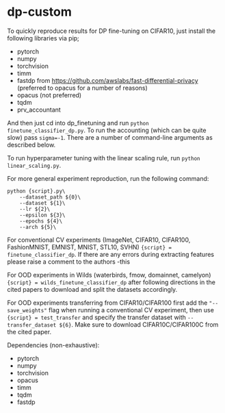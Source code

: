 # dp-custom
To quickly reproduce results for DP fine-tuning on CIFAR10, just install the following libraries via pip;
  - pytorch
  - numpy
  - torchvision
  - timm
  - fastdp from https://github.com/awslabs/fast-differential-privacy (preferred to opacus for a number of reasons)
  - opacus (not preferred)
  - tqdm
  - prv_accountant

And then just cd into dp_finetuning and run `python finetune_classifier_dp.py`. To run the accounting (which can be quite slow) pass `sigma=-1`. There are a number of command-line arguments as described below.

To run hyperparameter tuning with the linear scaling rule, run `python linear_scaling.py`.

For more general experiment reproduction, run the following command:

```
python {script}.py\
    --dataset_path ${0}\
    --dataset ${1}\
    --lr ${2}\
    --epsilon ${3}\
    --epochs ${4}\
    --arch ${5}\
```

For conventional CV experiments (ImageNet, CIFAR10, CIFAR100, FashionMNIST, EMNIST, MNIST, STL10, SVHN) `{script} = finetune_classifier_dp`. If there are any errors during extracting features please raise a comment to the authors -this 

For OOD experiments in Wilds (waterbirds, fmow, domainnet, camelyon) `{script} = wilds_finetune_classifier_dp` after following directions in the cited papers to download and split the datasets accordingly.

For OOD experiments transferring from CIFAR10/CIFAR100 first add the `"--save_weights"` flag when running a conventional CV experiment, then use `{script} = test_transfer` and specify the transfer dataset with `--transfer_dataset ${6}`. Make sure to download CIFAR10C/CIFAR100C from the cited paper.

Dependencies (non-exhaustive):
  - pytorch
  - numpy
  - torchvision
  - opacus
  - timm
  - tqdm
  - fastdp
